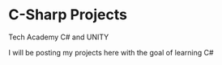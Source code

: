 # C-Sharp Projects
 Tech Academy C# and UNITY

I will be posting my projects here with the goal of learning C#
